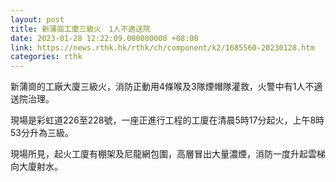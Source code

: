 ```yaml
---
layout: post
title: 新蒲崗工廈三級火　1人不適送院
date: 2023-01-28 12:22:09.000000000 +08:00
link: https://news.rthk.hk/rthk/ch/component/k2/1685560-20230128.htm
categories: rthk
---
```


新蒲崗的工廠大廈三級火，消防正動用4條喉及3隊煙帽隊灌救，火警中有1人不適送院治理。

現場是彩虹道226至228號，一座正進行工程的工廈在清晨5時17分起火，上午8時53分升為三級。

現場所見，起火工廈有棚架及尼龍網包圍，高層冒出大量濃煙，消防一度升起雲梯向大廈射水。
